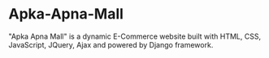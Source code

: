 # Apka-Apna-Mall
"Apka Apna Mall" is a dynamic E-Commerce website built with HTML, CSS, JavaScript, JQuery, Ajax and powered by Django framework. 
